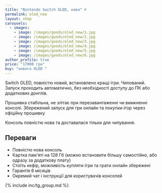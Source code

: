 ```yaml
---
title: "Nintendo Switch OLED, нова" #
permalink: oled_new
layout: shop
carousels:
  - images: 
    - image: /images/goods/oled_new/1.jpg
    - image: /images/goods/oled_new/2.jpg
    - image: /images/goods/oled_new/3.jpg
    - image: /images/goods/oled_new/4.jpg
    - image: /images/goods/oled_new/5.jpg
    - image: /images/goods/oled_new/6.jpg
author_profile: true
price: "17000 грн"
buy: "нового OLED "
---
```


Switch OLED, повністю новий, встановлено кращі ігри. Чипований. Запуск проходить автоматично, без необхідності доступу до ПК або додаткових донглів.

Прошивка стабільна, не злітає при перезавантаженні чи вимкненні консолі. Збережений запуск для гри онлайн та покупки ігор через офіційну прошивку

Консоль повністю нова та доставалася тільки для чипування. 

## Переваги
- Повністю нова консоль
- Картка пам'яті на 128 Гб (можно встановити більшу самостійно, або одразу за додаткову плату)
- Стоїть кефір, можливість купляти ігри та грати онлайн збережені
- Гарантія 6 місяців
- Окремий чат і інструкції для користувачів консолей

{% include inc/tg_group.md %}